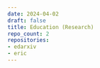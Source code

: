 ```yaml
---
date: 2024-04-02
draft: false
title: Education (Research)
repo_count: 2
repositories:
- edarxiv
- eric
---
```



